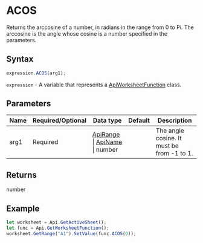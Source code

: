 # ACOS

Returns the arccosine of a number, in radians in the range from 0 to Pi. The arccosine is the angle whose cosine is a number specified in the parameters.

## Syntax

```javascript
expression.ACOS(arg1);
```

`expression` - A variable that represents a [ApiWorksheetFunction](../ApiWorksheetFunction.md) class.

## Parameters

| **Name** | **Required/Optional** | **Data type** | **Default** | **Description** |
| ------------- | ------------- | ------------- | ------------- | ------------- |
| arg1 | Required | [ApiRange](../../ApiRange/ApiRange.md) \| [ApiName](../../ApiName/ApiName.md) \| number |  | The angle cosine. It must be from -1 to 1. |

## Returns

number

## Example



```javascript editor-
let worksheet = Api.GetActiveSheet();
let func = Api.GetWorksheetFunction();
worksheet.GetRange("A1").SetValue(func.ACOS(0));
```
